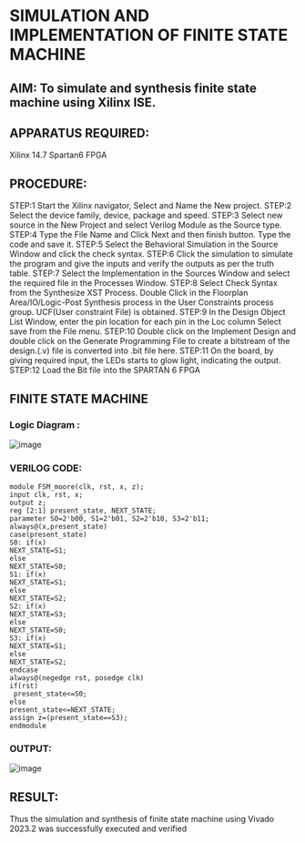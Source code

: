 
# SIMULATION AND IMPLEMENTATION OF FINITE STATE MACHINE

## AIM: To simulate and synthesis finite state machine using Xilinx ISE.

## APPARATUS REQUIRED: 
Xilinx 14.7 
Spartan6 FPGA

## PROCEDURE: 
STEP:1 Start the Xilinx navigator, Select and Name the New project.
STEP:2 Select the device family, device, package and speed. 
STEP:3 Select new source in the New Project and select Verilog Module as the Source type. 
STEP:4 Type the File Name and Click Next and then finish button. Type the code and save it. 
STEP:5 Select the Behavioral Simulation in the Source Window and click the check syntax. 
STEP:6 Click the simulation to simulate the program and give the inputs and verify the outputs as per the truth table. 
STEP:7 Select the Implementation in the Sources Window and select the required file in the Processes Window. 
STEP:8 Select Check Syntax from the Synthesize XST Process. Double Click in the Floorplan Area/IO/Logic-Post Synthesis process in the User Constraints process group. UCF(User constraint File) is obtained. 
STEP:9 In the Design Object List Window, enter the pin location for each pin in the Loc column Select save from the File menu. 
STEP:10 Double click on the Implement Design and double click on the Generate Programming File to create a bitstream of the design.(.v) file is converted into .bit file here. 
STEP:11 On the board, by giving required input, the LEDs starts to glow light, indicating the output.
STEP:12 Load the Bit file into the SPARTAN 6 FPGA 

## FINITE STATE MACHINE
### Logic Diagram :

![image](https://github.com/navaneethans/VLSI-LAB-EXP-5/assets/6987778/34ec5d63-2b3b-4511-81ef-99f4572d5869)


### VERILOG CODE:
```
module FSM_moore(clk, rst, x, z);
input clk, rst, x;
output z;
reg [2:1] present_state, NEXT_STATE; 
parameter S0=2'b00, S1=2'b01, S2=2'b10, S3=2'b11;
always@(x,present_state)
case(present_state)
S0:	if(x)
NEXT_STATE=S1;
else
NEXT_STATE=S0;
S1:	if(x)
NEXT_STATE=S1;
else
NEXT_STATE=S2;
S2:	if(x)
NEXT_STATE=S3;
else
NEXT_STATE=S0;
S3:	if(x)
NEXT_STATE=S1;
else
NEXT_STATE=S2;
endcase
always@(negedge rst, posedge clk)
if(rst)
 present_state<=S0;
else 
present_state<=NEXT_STATE;
assign z=(present_state==S3); 
endmodule
```

### OUTPUT:

![image](https://github.com/navaneethans/VLSI-LAB-EXP-5/assets/163638659/014a4d60-0a74-471f-8d0b-ee6e9dd5ae0c)


## RESULT:
Thus the simulation and synthesis of finite state machine using Vivado 2023.2 was successfully executed and verified



